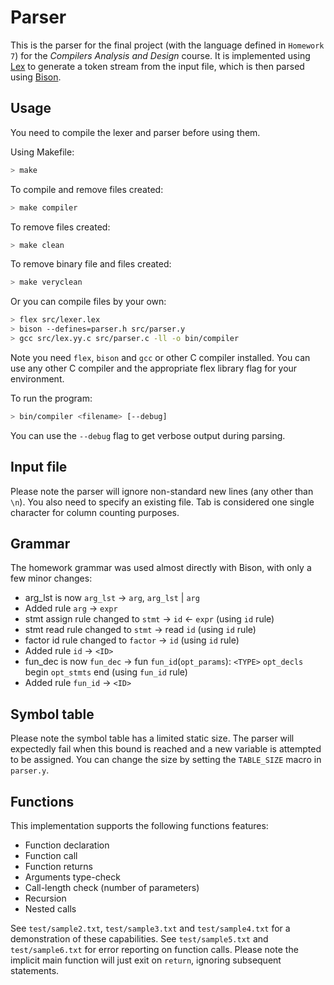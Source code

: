 # Parser
This is the parser for the final project (with the language defined in `Homework 7`) for the *Compilers Analysis and Design* course. It is implemented using [Lex](https://github.com/westes/flex) to generate a token stream from the input file, which is then parsed using [Bison](https://www.gnu.org/software/bison/).


## Usage
You need to compile the lexer and parser before using them.

Using Makefile:
```bash
> make
```
To compile and remove files created:
```bash
> make compiler
```
To remove files created:
```bash
> make clean
```
To remove binary file and files created:
```bash
> make veryclean
```

Or you can compile files by your own:
```bash
> flex src/lexer.lex
> bison --defines=parser.h src/parser.y
> gcc src/lex.yy.c src/parser.c -ll -o bin/compiler
```

Note you need `flex`, `bison` and `gcc` or other C compiler installed. You can use any other C compiler and the appropriate flex library flag for your environment.

To run the program:
```bash
> bin/compiler <filename> [--debug]
```

You can use the `--debug` flag to get verbose output during parsing.


## Input file
Please note the parser will ignore non-standard new lines (any other than `\n`). You also need to specify an existing file. Tab is considered one single character for column counting purposes.


## Grammar
The homework grammar was used almost directly with Bison, with only a few minor changes:
- arg_lst is now `arg_lst` -> `arg`, `arg_lst` | `arg`
- Added rule `arg` -> `expr`
- stmt assign rule changed to `stmt` -> `id` <- `expr` (using `id` rule)
- stmt read rule changed to `stmt` -> read `id` (using `id` rule)
- factor id rule changed to `factor` -> `id` (using `id` rule)
- Added rule `id` -> `<ID>`
- fun_dec is now `fun_dec` -> fun `fun_id`(`opt_params`): `<TYPE>` `opt_decls` begin `opt_stmts` end (using `fun_id` rule)
- Added rule `fun_id` -> `<ID>`


## Symbol table
Please note the symbol table has a limited static size. The parser will expectedly fail when this bound is reached and a new variable is attempted to be assigned. You can change the size by setting the `TABLE_SIZE` macro in `parser.y`.

## Functions
This implementation supports the following functions features:

- Function declaration
- Function call
- Function returns
- Arguments type-check
- Call-length check (number of parameters)
- Recursion
- Nested calls

See `test/sample2.txt`, `test/sample3.txt` and `test/sample4.txt` for a demonstration of these capabilities.
See `test/sample5.txt` and `test/sample6.txt` for error reporting on function calls.
Please note the implicit main function will just exit on `return`, ignoring subsequent statements.
